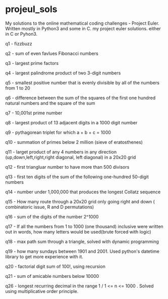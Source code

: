 # projeul_sols
My solutions to the online mathematical coding challenges - Project Euler. Written mostly in Python3 and some in C.
my project euler solutions. either in C or Pyhon3.

q1 - fizzbuzz

q2 - sum of even favlues Fibonacci numbers

q3 - largest prime factors

q4 - largest palindrome product of two 3-digit numbers

q5 - smallest positive number that is evenly divisible by all of the numbers from 1 to 20

q6 - difference between the sum of the squares of the first one hundred natural numbers and the square of the sum

q7 - 10,001st prime number

q8 - largest product of 13 adjacent digits in a 1000 digit number

q9 - pythagorean triplet for which a + b + c = 1000

q10 - summation of primes below 2 million (sieve of eratosthenes)

q11 - larget product of any 4 numbers in any direction (up,down,left,right,right diagonal, left diagonal) in a 20x20 grid

q12 - first triangluar number to have more than 500 divisors

q13 - first ten digits of the sum of the following one-hundred 50-digit numbers

q14 - number under 1,000,000 that produces the longest Collatz sequence

q15 - How many route through a 20x20 grid only going right and down ( combinatoric issue, R and D permutations)

q16 -  sum of the digits of the number 2^1000

q17 - If all the numbers from 1 to 1000 (one thousand) inclusive were written out in words,
how many letters would be used(brute forced with logic)

q18 - max path sum through a triangle, solved with dynamic programming

q19 - how many sundays between 1901 and 2001. Used python's datetime library to get more experience with it.

q20 - factorial digit sum of 100!, using recursion

q21 - sum of amicable numbers below 10000

q26 - longest recurring decimal in the range 1 / 1 <= n <= 1000 . Solved using multiplicative order principle.

